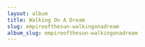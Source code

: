 ```yaml
---
layout: album
title: Walking On A Dream
slug: empireofthesun-walkingonadream
album_slug: empireofthesun-walkingonadream
---
```

